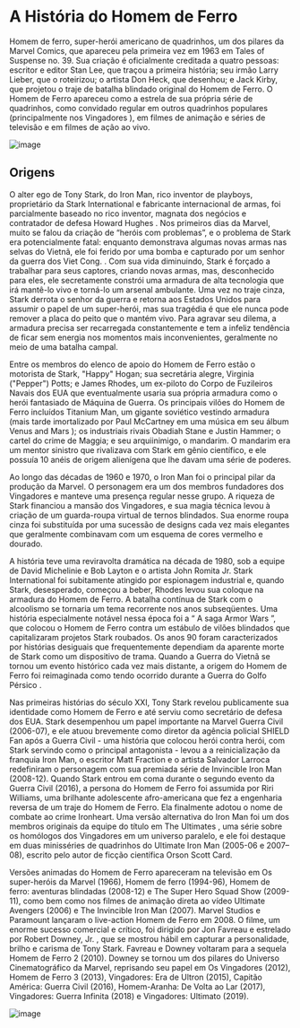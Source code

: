 # A História do Homem de Ferro

Homem de ferro, super-herói americano de quadrinhos, um dos pilares da Marvel Comics, que apareceu pela primeira vez em 1963 em Tales of Suspense no. 39. Sua criação é oficialmente creditada a quatro pessoas: escritor e editor Stan Lee, que traçou a primeira história; seu irmão Larry Lieber, que o roteirizou; o artista Don Heck, que desenhou; e Jack Kirby, que projetou o traje de batalha blindado original do Homem de Ferro. O Homem de Ferro apareceu como a estrela de sua própria série de quadrinhos, como convidado regular em outros quadrinhos populares (principalmente nos Vingadores ), em filmes de animação e séries de televisão e em filmes de ação ao vivo.

![image](https://pm1.narvii.com/6399/16a3676c5ae3448369508353f588b671efad4721_hq.jpg)

## Origens

O alter ego de Tony Stark, do Iron Man, rico inventor de playboys, proprietário da Stark International e fabricante internacional de armas, foi parcialmente baseado no rico inventor, magnata dos negócios e contratador de defesa Howard Hughes . Nos primeiros dias da Marvel, muito se falou da criação de “heróis com problemas”, e o problema de Stark era potencialmente fatal: enquanto demonstrava algumas novas armas nas selvas do Vietnã, ele foi ferido por uma bomba e capturado por um senhor da guerra dos Viet Cong. . Com sua vida diminuindo, Stark é forçado a trabalhar para seus captores, criando novas armas, mas, desconhecido para eles, ele secretamente constrói uma armadura de alta tecnologia que irá mantê-lo vivo e torná-lo um arsenal ambulante. Uma vez no traje cinza, Stark derrota o senhor da guerra e retorna aos Estados Unidos para assumir o papel de um super-herói, mas sua tragédia é que ele nunca pode remover a placa do peito que o mantém vivo. Para agravar seu dilema, a armadura precisa ser recarregada constantemente e tem a infeliz tendência de ficar sem energia nos momentos mais inconvenientes, geralmente no meio de uma batalha campal.

Entre os membros do elenco de apoio do Homem de Ferro estão o motorista de Stark, "Happy" Hogan; sua secretária alegre, Virginia ("Pepper") Potts; e James Rhodes, um ex-piloto do Corpo de Fuzileiros Navais dos EUA que eventualmente usaria sua própria armadura como o herói fantasiado de Máquina de Guerra. Os principais vilões do Homem de Ferro incluídos Titanium Man, um gigante soviético vestindo armadura (mais tarde imortalizado por Paul McCartney em uma música em seu álbum Venus and Mars ); os industriais rivais Obadiah Stane e Justin Hammer; o cartel do crime de Maggia; e seu arquiinimigo, o mandarim. O mandarim era um mentor sinistro que rivalizava com Stark em gênio científico, e ele possuía 10 anéis de origem alienígena que lhe davam uma série de poderes.

Ao longo das décadas de 1960 e 1970, o Iron Man foi o principal pilar da produção da Marvel. O personagem era um dos membros fundadores dos Vingadores e manteve uma presença regular nesse grupo. A riqueza de Stark financiou a mansão dos Vingadores, e sua magia técnica levou à criação de um guarda-roupa virtual de ternos blindados. Sua enorme roupa cinza foi substituída por uma sucessão de designs cada vez mais elegantes que geralmente combinavam com um esquema de cores vermelho e dourado.

A história teve uma reviravolta dramática na década de 1980, sob a equipe de David Michelinie e Bob Layton e o artista John Romita Jr. Stark International foi subitamente atingido por espionagem industrial e, quando Stark, desesperado, começou a beber, Rhodes levou sua coloque na armadura do Homem de Ferro. A batalha contínua de Stark com o alcoolismo se tornaria um tema recorrente nos anos subseqüentes. Uma história especialmente notável nessa época foi a “ A saga Armor Wars ”, que colocou o Homem de Ferro contra um estábulo de vilões blindados que capitalizaram projetos Stark roubados. Os anos 90 foram caracterizados por histórias desiguais que frequentemente dependiam da aparente morte de Stark como um dispositivo de trama. Quando a Guerra do Vietnã se tornou um evento histórico cada vez mais distante, a origem do Homem de Ferro foi reimaginada como tendo ocorrido durante a Guerra do Golfo Pérsico .

Nas primeiras histórias do século XXI, Tony Stark revelou publicamente sua identidade como Homem de Ferro e até serviu como secretário de defesa dos EUA. Stark desempenhou um papel importante na Marvel Guerra Civil (2006-07), e ele atuou brevemente como diretor da agência policial SHIELD Fan após a Guerra Civil - uma história que colocou herói contra herói, com Stark servindo como o principal antagonista - levou a a reinicialização da franquia Iron Man, o escritor Matt Fraction e o artista Salvador Larroca redefiniram o personagem com sua premiada série de Invincible Iron Man (2008-12). Quando Stark entrou em coma durante o segundo evento da Guerra Civil (2016), a persona do Homem de Ferro foi assumida por Riri Williams, uma brilhante adolescente afro-americana que fez a engenharia reversa de um traje do Homem de Ferro. Ela finalmente adotou o nome de combate ao crime Ironheart. Uma versão alternativa do Iron Man foi um dos membros originais da equipe do título em The Ultimates , uma série sobre os homólogos dos Vingadores em um universo paralelo, e ele foi destaque em duas minisséries de quadrinhos do Ultimate Iron Man (2005-06 e 2007– 08), escrito pelo autor de ficção científica Orson Scott Card.

Versões animadas do Homem de Ferro apareceram na televisão em Os super-heróis da Marvel (1966), Homem de ferro (1994-96), Homem de ferro: aventuras blindadas (2008-12) e The Super Hero Squad Show (2009-11), como bem como nos filmes de animação direta ao vídeo Ultimate Avengers (2006) e The Invincible Iron Man (2007). Marvel Studios e Paramount lançaram o live-action Homem de Ferro em 2008. O filme, um enorme sucesso comercial e crítico, foi dirigido por Jon Favreau e estrelado por Robert Downey, Jr. , que se mostrou hábil em capturar a personalidade, brilho e carisma de Tony Stark. Favreau e Downey voltaram para a sequela Homem de Ferro 2 (2010). Downey se tornou um dos pilares do Universo Cinematográfico da Marvel, reprisando seu papel em Os Vingadores (2012), Homem de Ferro 3 (2013), Vingadores: Era de Ultron (2015), Capitão América: Guerra Civil (2016), Homem-Aranha: De Volta ao Lar (2017), Vingadores: Guerra Infinita (2018) e Vingadores: Ultimato (2019).

![image](https://encrypted-tbn0.gstatic.com/images?q=tbn:ANd9GcQEISDQAt9vv_3TJOHhDiM5K-gX51k5lzCyDw&usqp=CAU)